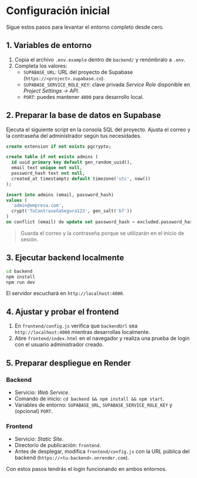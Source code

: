 # Configuración inicial

Sigue estos pasos para levantar el entorno completo desde cero.

## 1. Variables de entorno

1. Copia el archivo `.env.example` dentro de `backend/` y renómbralo a `.env`.
2. Completa los valores:
   - `SUPABASE_URL`: URL del proyecto de Supabase (`https://<project>.supabase.co`).
   - `SUPABASE_SERVICE_ROLE_KEY`: clave privada *Service Role* disponible en *Project Settings → API*.
   - `PORT`: puedes mantener `4000` para desarrollo local.

## 2. Preparar la base de datos en Supabase

Ejecuta el siguiente script en la consola SQL del proyecto. Ajusta el correo y la contraseña del administrador según tus necesidades.

```sql
create extension if not exists pgcrypto;

create table if not exists admins (
  id uuid primary key default gen_random_uuid(),
  email text unique not null,
  password_hash text not null,
  created_at timestamptz default timezone('utc', now())
);

insert into admins (email, password_hash)
values (
  'admin@empresa.com',
  crypt('TuContraseñaSegura123', gen_salt('bf'))
)
on conflict (email) do update set password_hash = excluded.password_hash;
```

> Guarda el correo y la contraseña porque se utilizarán en el inicio de sesión.

## 3. Ejecutar backend localmente

```bash
cd backend
npm install
npm run dev
```

El servidor escuchará en `http://localhost:4000`.

## 4. Ajustar y probar el frontend

1. En `frontend/config.js` verifica que `backendUrl` sea `http://localhost:4000` mientras desarrollas localmente.
2. Abre `frontend/index.html` en el navegador y realiza una prueba de login con el usuario administrador creado.

## 5. Preparar despliegue en Render

### Backend

- Servicio: *Web Service*.
- Comando de inicio: `cd backend && npm install && npm start`.
- Variables de entorno: `SUPABASE_URL`, `SUPABASE_SERVICE_ROLE_KEY` y (opcional) `PORT`.

### Frontend

- Servicio: *Static Site*.
- Directorio de publicación: `frontend`.
- Antes de desplegar, modifica `frontend/config.js` con la URL pública del backend (`https://<tu-backend>.onrender.com`).

Con estos pasos tendrás el login funcionando en ambos entornos.
